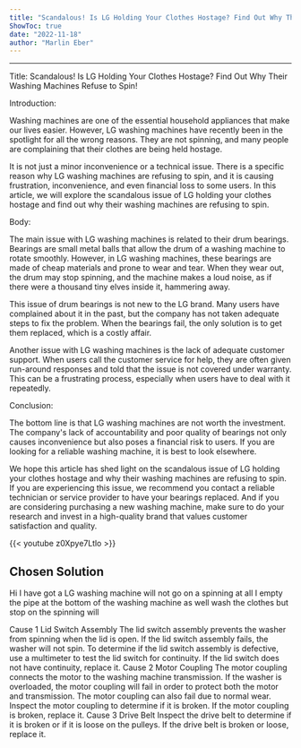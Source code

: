 ```yaml
---
title: "Scandalous! Is LG Holding Your Clothes Hostage? Find Out Why Their Washing Machines Refuse to Spin!"
ShowToc: true 
date: "2022-11-18"
author: "Marlin Eber"
---
```

*****
Title: Scandalous! Is LG Holding Your Clothes Hostage? Find Out Why Their Washing Machines Refuse to Spin!

Introduction:

Washing machines are one of the essential household appliances that make our lives easier. However, LG washing machines have recently been in the spotlight for all the wrong reasons. They are not spinning, and many people are complaining that their clothes are being held hostage.

It is not just a minor inconvenience or a technical issue. There is a specific reason why LG washing machines are refusing to spin, and it is causing frustration, inconvenience, and even financial loss to some users. In this article, we will explore the scandalous issue of LG holding your clothes hostage and find out why their washing machines are refusing to spin.

Body:

The main issue with LG washing machines is related to their drum bearings. Bearings are small metal balls that allow the drum of a washing machine to rotate smoothly. However, in LG washing machines, these bearings are made of cheap materials and prone to wear and tear. When they wear out, the drum may stop spinning, and the machine makes a loud noise, as if there were a thousand tiny elves inside it, hammering away.

This issue of drum bearings is not new to the LG brand. Many users have complained about it in the past, but the company has not taken adequate steps to fix the problem. When the bearings fail, the only solution is to get them replaced, which is a costly affair.

Another issue with LG washing machines is the lack of adequate customer support. When users call the customer service for help, they are often given run-around responses and told that the issue is not covered under warranty. This can be a frustrating process, especially when users have to deal with it repeatedly.

Conclusion:

The bottom line is that LG washing machines are not worth the investment. The company's lack of accountability and poor quality of bearings not only causes inconvenience but also poses a financial risk to users. If you are looking for a reliable washing machine, it is best to look elsewhere.

We hope this article has shed light on the scandalous issue of LG holding your clothes hostage and why their washing machines are refusing to spin. If you are experiencing this issue, we recommend you contact a reliable technician or service provider to have your bearings replaced. And if you are considering purchasing a new washing machine, make sure to do your research and invest in a high-quality brand that values customer satisfaction and quality.

{{< youtube z0Xpye7Ltlo >}} 



## Chosen Solution
 Hi I have got a LG washing machine will not go on a spinning at all I empty the pipe at the bottom of the washing machine as well wash the clothes but stop on the spinning will

 Cause 1
Lid Switch Assembly
The lid switch assembly prevents the washer from spinning when the lid is open. If the lid switch assembly fails, the washer will not spin. To determine if the lid switch assembly is defective, use a multimeter to test the lid switch for continuity. If the lid switch does not have continuity, replace it.
Cause 2
Motor Coupling
The motor coupling connects the motor to the washing machine transmission. If the washer is overloaded, the motor coupling will fail in order to protect both the motor and transmission. The motor coupling can also fail due to normal wear. Inspect the motor coupling to determine if it is broken. If the motor coupling is broken, replace it.
Cause 3
Drive Belt
Inspect the drive belt to determine if it is broken or if it is loose on the pulleys. If the drive belt is broken or loose, replace it.




